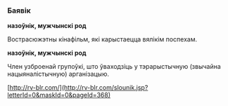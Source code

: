 ### Баявік
**назоўнік, мужчынскі род**

Вострасюжэтны кінафільм, які карыстаецца вялікім поспехам.

**назоўнік, мужчынскі род**

Член узброенай групоўкі, што ўваходзіць у тэрарыстычную (звычайна нацыяналістычную) арганізацыю.

<a rel="author">[http://rv-blr.com/](http://rv-blr.com/slounik.jsp?letterId=0&maskId=0&pageId=368)</a>
